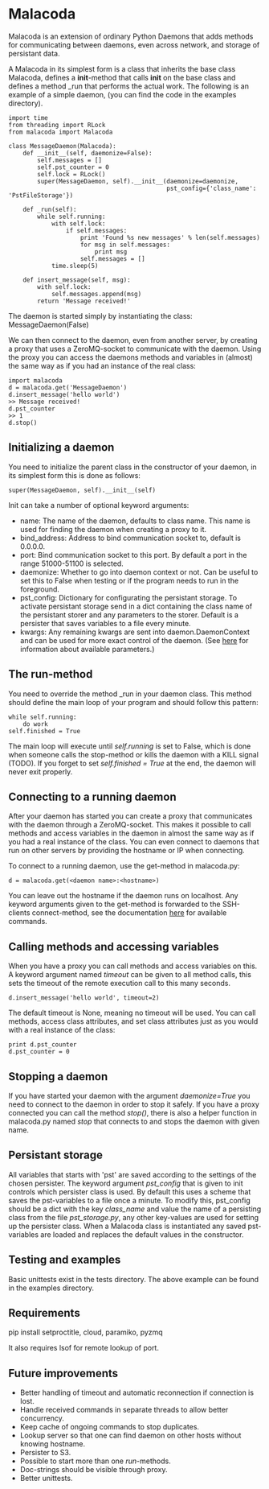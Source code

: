 
Malacoda
========

Malacoda is an extension of ordinary Python Daemons that adds methods for communicating
between daemons, even across network, and storage of persistant data.

A Malacoda in its simplest form is a class that inherits the base class Malacoda, defines a __init__-method that calls __init__ on the base class and defines a method _run that performs the actual work.
The following is an example of a simple daemon, (you can find the code in the examples directory).

    import time
    from threading import RLock
    from malacoda import Malacoda

    class MessageDaemon(Malacoda):
        def __init__(self, daemonize=False):
            self.messages = []
            self.pst_counter = 0
            self.lock = RLock()
            super(MessageDaemon, self).__init__(daemonize=daemonize,
                                                pst_config={'class_name': 'PstFileStorage'})

        def _run(self):
            while self.running:
                with self.lock:
                    if self.messages:
                        print 'Found %s new messages' % len(self.messages)
                        for msg in self.messages:
                            print msg
                        self.messages = []
                time.sleep(5)

        def insert_message(self, msg):
            with self.lock:
                self.messages.append(msg)
            return 'Message received!'
            
The daemon is started simply by instantiating the class:
    MessageDaemon(False)

We can then connect to the daemon, even from another server, by creating a proxy that uses a ZeroMQ-socket to communicate with the daemon. Using the proxy you can access the daemons methods and variables in (almost) the same way as if you had an instance of the real class:

    import malacoda
    d = malacoda.get('MessageDaemon')
    d.insert_message('hello world')
    >> Message received!
    d.pst_counter
    >> 1
    d.stop()

    
Initializing a daemon
---------------------
You need to initialize the parent class in the constructor of your daemon, in its simplest form
this is done as follows:

    super(MessageDaemon, self).__init__(self)

Init can take a number of optional keyword arguments:
 - name: The name of the daemon, defaults to class name. This name is used for finding the
 daemon when creating a proxy to it.
 - bind_address: Address to bind communication socket to, default is 0.0.0.0.
 - port: Bind communication socket to this port. By default a port in the range 51000-51100 is selected.
 - daemonize: Whether to go into daemon context or not. Can be useful to set this to False when
 testing or if the program needs to run in the foreground.
 - pst_config: Dictionary for configurating the persistant storage. To activate persistant storage send in a dict containing the class name of the persistant storer and any parameters to the storer. Default is a persister that saves variables to a file every minute.
 - kwargs: Any remaining kwargs are sent into daemon.DaemonContext and can be used for more exact control of the daemon. (See [here](http://legacy.python.org/dev/peps/pep-3143/#daemoncontext-objects) for information about available parameters.)

 The run-method
 --------------
 You need to override the method _run in your daemon class. This method should define the main loop of your program and should follow this pattern:

    while self.running:
        do work
    self.finished = True


The main loop will execute until *self.running* is set to False, which is done when someone calls the stop-method or kills the daemon with a KILL signal (TODO).
If you forget to set *self.finished = True* at the end, the daemon will never exit properly.

Connecting to a running daemon
------------------------------
After your daemon has started you can create a proxy that communicates with the daemon through a ZeroMQ-socket. This makes it possible to call methods and access variables in the daemon in almost the same way as if you had a real instance of the class. You can even connect to daemons that run on other servers by providing the hostname or IP when connecting.

To connect to a running daemon, use the get-method in malacoda.py:

    d = malacoda.get(<daemon name>:<hostname>)

You can leave out the hostname if the daemon runs on localhost.
Any keyword arguments given to the get-method is forwarded to the SSH-clients connect-method, see the documentation [here](http://docs.paramiko.org/en/latest/api/client.html#paramiko.client.SSHClient.connect) for available commands. 

Calling methods and accessing variables
---------------------------------------
When you have a proxy you can call methods and access variables on this.
A keyword argument named *timeout* can be given to all method calls, this sets the timeout of the remote execution call to this many seconds.

    d.insert_message('hello world', timeout=2)

The default timeout is None, meaning no timeout will be used.
You can call methods, access class attributes, and set class attributes just as you would with a real instance of the class:

    print d.pst_counter
    d.pst_counter = 0

Stopping a daemon
-----------------
If you have started your daemon with the argument *daemonize=True* you need to connect to the daemon in order to stop it safely.
If you have a proxy connected you can call the method *stop()*, there is also a helper function in malacoda.py named *stop* that connects to and stops the daemon with given name.

Persistant storage
------------------
All variables that starts with 'pst' are saved according to the settings of the chosen persister. The keyword argument *pst_config* that is given to init controls which persister class is used. By default this uses a scheme that saves the pst-variables to a file once a minute.
To modify this, pst_config should be a dict with the key *class_name* and value the name of a persisting class from the file *pst_storage.py*, any other key-values are used for setting up the persister class. 
When a Malacoda class is instantiated any saved pst-variables are loaded and replaces the default values in the constructor.

Testing and examples
--------------------
Basic unittests exist in the tests directory.
The above example can be found in the examples directory.

Requirements
------------
pip install setproctitle, cloud, paramiko, pyzmq

It also requires lsof for remote lookup of port.

Future improvements
-------------------
 - Better handling of timeout and automatic reconnection if connection is lost.
 - Handle received commands in separate threads to allow better concurrency.
 - Keep cache of ongoing commands to stop duplicates.
 - Lookup server so that one can find daemon on other hosts without knowing hostname.
 - Persister to S3.
 - Possible to start more than one *run*-methods.
 - Doc-strings should be visible through proxy.
 - Better unittests.
 